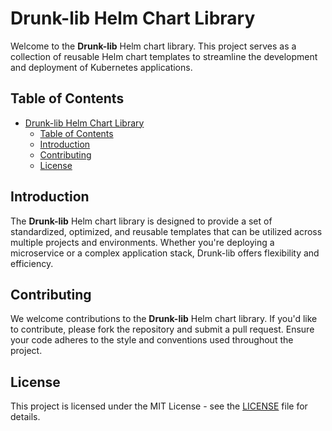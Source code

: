 # Drunk-lib Helm Chart Library

Welcome to the **Drunk-lib** Helm chart library. This project serves as a collection of reusable Helm chart templates to streamline the development and deployment of Kubernetes applications.

## Table of Contents

- [Drunk-lib Helm Chart Library](#drunk-lib-helm-chart-library)
  - [Table of Contents](#table-of-contents)
  - [Introduction](#introduction)
  - [Contributing](#contributing)
  - [License](#license)

## Introduction

The **Drunk-lib** Helm chart library is designed to provide a set of standardized, optimized, and reusable templates that can be utilized across multiple projects and environments. Whether you're deploying a microservice or a complex application stack, Drunk-lib offers flexibility and efficiency.

## Contributing

We welcome contributions to the **Drunk-lib** Helm chart library. If you'd like to contribute, please fork the repository and submit a pull request. Ensure your code adheres to the style and conventions used throughout the project.

## License

This project is licensed under the MIT License - see the [LICENSE](LICENSE) file for details.
